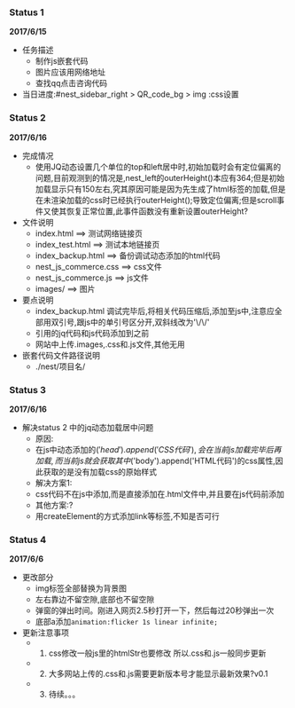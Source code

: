 ### Status 1  
**2017/6/15**  
- 任务描述
  + 制作js嵌套代码  
  + 图片应该用网络地址
  + 查找qq点击咨询代码
- 当日进度:#nest_sidebar_right > QR_code_bg > img :css设置  

### Status 2
**2017/6/16**  
- 完成情况
  + 使用JQ动态设置几个单位的top和left居中时,初始加载时会有定位偏离的问题,目前观测到的情况是,nest_left的outerHeight()本应有364;但是初始加载显示只有150左右,究其原因可能是因为先生成了html标签的加载,但是在未渲染加载的css时已经执行outerHeight();导致定位偏离;但是scroll事件又使其恢复正常位置,此事件函数没有重新设置outerHeight?
- 文件说明
  + index.html ==> 测试网络链接页
  + index_test.html ==> 测试本地链接页
  + index_backup.html ==> 备份调试动态添加的html代码
  + nest_js_commerce.css ==> css文件
  + nest_js_commerce.js ==> js文件
  + images/ ==> 图片
- 要点说明  
  + index_backup.html 调试完毕后,将相关代码压缩后,添加至js中,注意应全部用双引号,跟js中的单引号区分开,双斜线改为'\\/\\/'
  + 引用的jq代码和js代码添加到</body>之前
  + 网站中上传.images,.css和.js文件,其他无用
- 嵌套代码文件路径说明
  + ./nest/项目名/  

### Status 3  
**2017/6/16**  
- 解决status 2 中的jq动态加载居中问题
  + 原因: 
  + 在js中动态添加的$('head').append('CSS代码'),会在当前js加载完毕后再加载,而当前js就会获取其中$('body').append('HTML代码')的css属性,因此获取的是没有加载css的原始样式
  + 解决方案1:
  + css代码不在js中添加,而是直接添加在.html文件中,并且要在js代码前添加
  + 其他方案:?
  + 用createElement的方式添加link等标签,不知是否可行  

### Status 4  

**2017/6/6**  
- 更改部分  
  + img标签全部替换为背景图
  + 左右靠边不留空隙,底部也不留空隙
  + 弹窗的弹出时间。刚进入网页2.5秒打开一下，然后每过20秒弹出一次
  + 底部a添加`animation:flicker 1s linear infinite;`
- 更新注意事项
  + 1. css修改一般js里的htmlStr也要修改 所以.css和.js一般同步更新
  + 2. 大多网站上传的.css和.js需要更新版本号才能显示最新效果?v0.1
  + 3. 待续。。。


